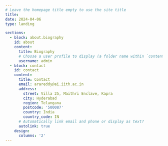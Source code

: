 ```yaml
---
# Leave the homepage title empty to use the site title
title: 
date: 2024-04-06
type: landing

sections:
  - block: about.biography
    id: about
    content:
      title: Biography
      # Choose a user profile to display (a folder name within `content/authors/`)
      username: admin
  - block: contact
    id: contact
    content:
      title: Contact
      email: arareddy@ai.iith.ac.in
      address:
        street: Villa 25, Maithri Enclave, Kapra
        city: Hyderabad
        region: Telangana
        postcode: '500087'
        country: India
        country_code: IN
      # Automatically link email and phone or display as text?
      autolink: true
    design:
      columns: '2'
---
```

